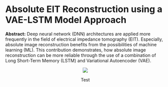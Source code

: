 # Absolute EIT Reconstruction using a VAE-LSTM Model Approach

**Abstract:** Deep neural network (DNN) architectures are
applied more frequently in the field of electrical impedance
tomography (EIT). Especially, absolute image reconstruction
benefits from the possibilities of machine learning
(ML). This contribution demonstrates, how absolute image
reconstruction can be more reliable through the use of
a combination of Long Short-Term Memory (LSTM) and
Variational Autoencoder (VAE).

<p align="center">
  <img src="images/breathing.gif">
</p>
<p align="center">
  Test
</p>


<!---
## Architectures of the VAE-LSTM Models

### V1
If the training is successful, the model should be able to reconstruct voltage data more precisely because memory is included in the VAE.

![VAE_LSTM](images/VAE_LSTM.png)

- $N$ is the number of training samples
- The memory of the LSTM is $4$ in this case.
- $192$ is the dimension of the voltage vector

### V2 
_based on: [1]_

- The VAE model learns an embedding scheme that can infer the features of the training data.

![VAE_LSTM_V2](images/VAE_LSTM_V2.png)

### V3

![VAE_LSTM_V3](images/VAE_LSTM_V3.png)

___
[1] Lin, Shuyu, et al. "Anomaly detection for time series using vae-lstm hybrid model." ICASSP 2020-2020 IEEE International Conference on Acoustics, Speech and Signal Processing (ICASSP). Ieee, 2020.
--->
